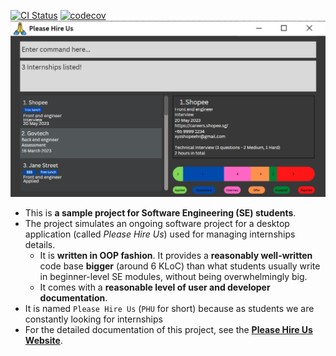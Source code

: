 [![CI Status](https://github.com/AY2223S1-CS2103T-W17-4/tp/actions/workflows/gradle.yml/badge.svg)](https://github.com/AY2223S1-CS2103T-W17-4/tp/actions)
[![codecov](https://codecov.io/gh/AY2223S1-CS2103T-W17-4/tp/branch/master/graph/badge.svg?token=5KEF39JO86)](https://codecov.io/gh/AY2223S1-CS2103T-W17-4/tp)
![Ui](docs/images/Ui.png)

* This is **a sample project for Software Engineering (SE) students**.<br>
* The project simulates an ongoing software project for a desktop application (called _Please Hire Us_) used for managing internships details.
  * It is **written in OOP fashion**. It provides a **reasonably well-written** code base **bigger** (around 6 KLoC) than what students usually write in beginner-level SE modules, without being overwhelmingly big.
  * It comes with a **reasonable level of user and developer documentation**.
* It is named `Please Hire Us` (`PHU` for short) because as students we are constantly looking for internships
* For the detailed documentation of this project, see the **[Please Hire Us Website](https://ay2223s1-cs2103t-w17-4.github.io/tp/)**.

